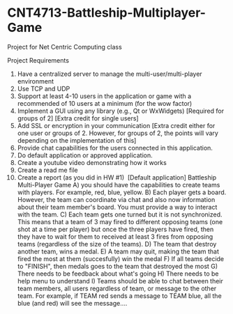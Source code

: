 # CNT4713-Battleship-Multiplayer-Game
Project for Net Centric Computing class


Project Requirements
1.    Have a centralized server to manage the multi-user/multi-player environment 
2.    Use TCP and UDP 
3.    Support at least 4-10 users in the application or game with a recommended of 10 users at a minimum (for the wow factor) 
4.    Implement a GUI using any library (e.g., Qt or WxWidgets) [Required for groups of 2] [Extra credit for single users] 
5.    Add SSL or encryption in your communication [Extra credit either for one user or groups of 2. However, for groups of 2, the points will vary depending on the implementation of this] 
6.    Provide chat capabilities for the users connected in this application. 
7.    Do default application or approved application. 
8.    Create a youtube video demonstrating how it works 
9.    Create a read me file 
10.    Create a report (as you did in HW #1) 
[Default application]
Battleship Multi-Player Game
A) you should have the capabilities to create teams with players. For example, red, blue, yellow.
B) Each player gets a board. However, the team can coordinate via chat and also now information about their team member's board. You must provide a way to interact with the team.
C) Each team gets one turned but it is not synchronized. This means that a team of 3 may fired to different opposing teams (one shot at a time per player) but once the three players have fired, then they have to wait for them to received at least 3 fires from opposing teams (regardless of the size of the teams).
D) The team that destroy another team, wins a medal.
E) A team may quit, making the team that fired the most at them (succesfully) win the medal
F) If all teams decide to "FINISH", then medals goes to the team that destroyed the most
G) There needs to be feedback about what's going
H) There needs to be help menu to understand
I) Teams should be able to chat between their team members, all users regardless of team, or message to the other team. For example, if TEAM red sends a message to TEAM blue, all the blue (and red) will see the message....
